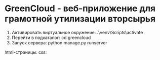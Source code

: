 # GreenCloud - веб-приложение для грамотной утилизации вторсырья

1) Активировать виртуальное окружение: .\venv\Scripts\activate 
2) Перейти в подкаталог: cd greencloud
3) Запуск сервера: python manage.py runserver


html-страницы:
css:
